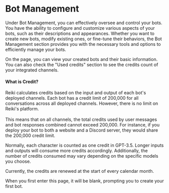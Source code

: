 # Bot Management

Under Bot Management, you can effectively oversee and control your bots. You have the ability to configure and customize various aspects of your bots, such as their descriptions and appearances. Whether you want to create new bots, modify existing ones, or fine-tune their behaviors, the Bot Management section provides you with the necessary tools and options to efficiently manage your bots.

On the page, you can view your created bots and their basic information. You can also check the "Used credits" section to see the credits count of your integrated channels.&#x20;

#### What is Credit?

Reiki calculates credits based on the input and output of each bot's deployed channels.  Each bot has a credit limit of 200,000 for all conversations across all deployed channels. However, there is no limit on Reiki's platform. \
\
This means that on all channels, the total credits used by user messages and bot responses combined cannot exceed 200,000. For instance, if you deploy your bot to both a website and a Discord server, they would share the 200,000 credit limit.

Normally, each character is counted as one credit in GPT-3.5. Longer inputs and outputs will consume more credits accordingly. Additionally, the number of credits consumed may vary depending on the specific models you choose.

Currently, the credits are renewed at the start of every calendar month.

When you first enter this page, it will be blank, prompting you to create your first bot.


